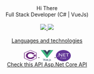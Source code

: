 <div align="center">
 Hi There 
</div>

<div align="center">
Full Stack Developer (C# | VueJs)
 </div></br>
 
<div align="center">
<a href="https://github.com/JhonathanLemos">
<img height="180em" src="https://github-readme-stats.vercel.app/api/top-langs/?username=JhonathanLemos&layout=compact&langs_count=7&theme=dracula"/>
<img height="180em" src="https://github-readme-stats.vercel.app/api?username=JhonathanLemos&show_icons=true&theme=dracula&include_all_commits=true&count_private=true"/>
</div></br>

 
<div align="center">
  Languages and technologies
<div></br>
  
 
<div align="center">
  <img align="center" alt="" height="30" width="40" src="https://github.com/devicons/devicon/blob/master/icons/csharp/csharp-line.svg">
   <img align="center" alt="" height="30" width="40" src="https://github.com/devicons/devicon/blob/master/icons/vuejs/vuejs-original-wordmark.svg">
    <img align="center" alt="" height="30" width="40" src="https://github.com/devicons/devicon/blob/master/icons/dotnetcore/dotnetcore-original.svg">
<div>
 
 <div align="center">
  Check this API
  <a href="https://github.com/JhonathanLemos/Asp.Net-boileplateAPI"> Asp.Net Core API</a>
 </div>

 

